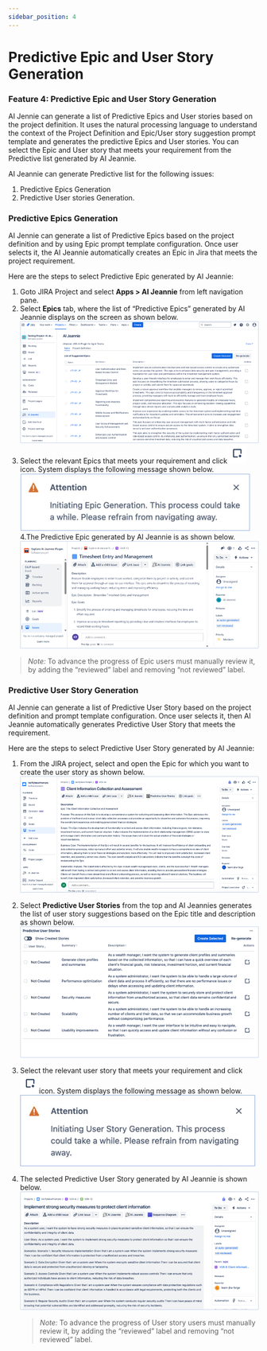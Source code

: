 ```yaml
---
sidebar_position: 4
---
```


# Predictive Epic and User Story Generation 

### Feature 4: Predictive Epic and User Story Generation  

AI Jennie can generate a list of Predictive Epics and User stories based on the project definition. It uses the natural processing language to understand the context of the Project Definition and Epic/User story suggestion prompt template and generates the predictive Epics and User stories. You can select the Epic and User story that meets your requirement from the Predictive list generated by AI Jeannie.

AI Jeannie can generate Predictive list for the following issues:

1.	Predictive Epics Generation 
2.	Predictive User stories Generation.

###  Predictive Epics Generation 

AI Jennie can generate a list of Predictive Epics based on the project definition and by using Epic prompt template configuration. Once user selects it, the AI Jeannie automatically creates an Epic in Jira that meets the project requirement.

Here are the steps to select Predictive Epic generated by AI Jeannie:

1. Goto JIRA Project and select **Apps > AI Jeannie** from left navigation pane. 
2. Select **Epics** tab, where the list of “Predictive Epics” generated by AI Jeannie displays on the screen as shown below.
        <img src="/screenshots/Usage/Predictive/ac-epic1.png" alt="Step 1" />
3. Select the relevant Epics that meets your requirement and click![alt text](image.png)icon.  System displays the following message shown below.
        <img src="/screenshots/Usage/Predictive/ac-epic2.png" alt="Step 2" />
4.The Predictive  Epic generated by AI Jeannie is as shown below. 
        <img src="/screenshots/Usage/Predictive/ac-epic3.png" alt="Step 3" />

 >  *Note:* To advance the progress of Epic users must manually review it, by adding the “reviewed” label and removing “not reviewed” label.

###  Predictive User Story Generation 
 
 AI Jennie can generate a list of Predictive User Story based on the project definition and prompt template configuration. Once user selects it, then AI Jeannie automatically generates Predictive User Story that meets the requirement.

Here are the steps to select Predictive User Story generated by AI Jeannie:

1. From the JIRA project, select and open the Epic for which you want to create the user story as shown below. 
     <img src="/screenshots/Usage/Predictive/ac-userstory1.png" alt="Step 1" />
2. Select **Predictive User Stories** from the top and AI Jeannies generates the list of user story suggestions based on the Epic title and description as shown below.
        <img src="/screenshots/Usage/Predictive/ac-userstory2.png" alt="Step 2" />
3. Select the relevant user story that meets your requirement and click![alt text](image-1.png)icon. System displays the following message as shown below.
        <img src="/screenshots/Usage/Predictive/ac-userstory3.png" alt="Step 3" />
4. The selected Predictive User Story generated by AI Jeannie is shown below. 
    <img src="/screenshots/Usage/Predictive/ac-userstory4.png" alt="Step 4" />

    >*Note:* To advance the progress of User story users must manually review it, by adding the “reviewed” label and removing “not reviewed” label. 


 